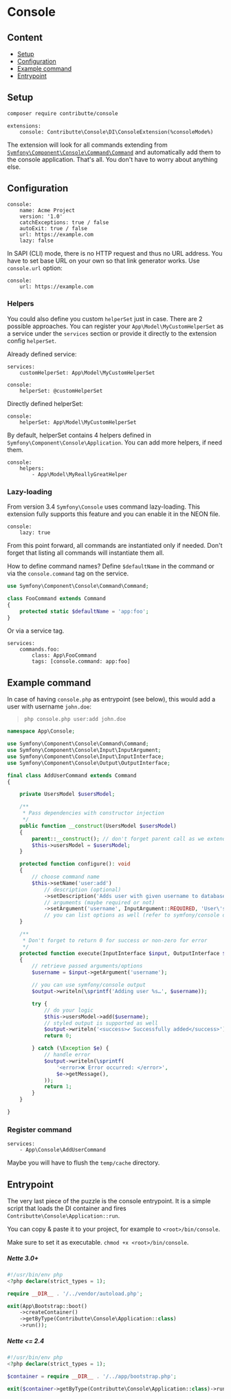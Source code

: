 # Console

## Content

- [Setup](#usage)
- [Configuration](#configuration)
- [Example command](#example-command)
- [Entrypoint](#entrypoint)

## Setup

```bash
composer require contributte/console
```

```neon
extensions:
	console: Contributte\Console\DI\ConsoleExtension(%consoleMode%)
```

The extension will look for all commands extending from [`Symfony\Component\Console\Command\Command`](https://github.com/symfony/symfony/blob/master/src/Symfony/Component/Console/Command/Command.php) and automatically add them to the console application.
That's all. You don't have to worry about anything else.

## Configuration

```neon
console:
	name: Acme Project
	version: '1.0'
	catchExceptions: true / false
	autoExit: true / false
	url: https://example.com
	lazy: false
```

In SAPI (CLI) mode, there is no HTTP request and thus no URL address.
You have to set base URL on your own so that link generator works. Use `console.url` option:

```neon
console:
	url: https://example.com
```

### Helpers

You could also define you custom `helperSet` just in case. There are 2 possible approaches. You can register your
`App\Model\MyCustomHelperSet` as a service under the `services` section or provide it directly to the extension config `helperSet`.

Already defined service:

```neon
services:
	customHelperSet: App\Model\MyCustomHelperSet

console:
	helperSet: @customHelperSet
```

Directly defined helperSet:

```neon
console:
	helperSet: App\Model\MyCustomHelperSet
```

By default, helperSet contains 4 helpers defined in `Symfony\Component\Console\Application`. You can add more helpers, if need them.

```neon
console:
	helpers:
		- App\Model\MyReallyGreatHelper
```

### Lazy-loading

From version 3.4 `Symfony\Console` uses command lazy-loading. This extension fully supports this feature and
you can enable it in the NEON file.

```neon
console:
	lazy: true
```

From this point forward, all commands are instantiated only if needed. Don't forget that listing all commands will instantiate them all.

How to define command names? Define `$defaultName` in the command or via the `console.command` tag on the service.

```php
use Symfony\Component\Console\Command\Command;

class FooCommand extends Command
{
	protected static $defaultName = 'app:foo';
}
```

Or via a service tag.

```neon
services:
	commands.foo:
		class: App\FooCommand
		tags: [console.command: app:foo]
```

## Example command

In case of having `console.php` as entrypoint (see below), this would add a user with username `john.doe`:

> `php console.php user:add john.doe`

```php
namespace App\Console;

use Symfony\Component\Console\Command\Command;
use Symfony\Component\Console\Input\InputArgument;
use Symfony\Component\Console\Input\InputInterface;
use Symfony\Component\Console\Output\OutputInterface;

final class AddUserCommand extends Command
{

	private UsersModel $usersModel;

	/**
	 * Pass dependencies with constructor injection
	 */
	public function __construct(UsersModel $usersModel)
	{
		parent::__construct(); // don't forget parent call as we extends from Command
		$this->usersModel = $usersModel;
	}

	protected function configure(): void
	{
		// choose command name
		$this->setName('user:add')
			// description (optional)
			->setDescription('Adds user with given username to database')
			// arguments (maybe required or not)
			->setArgument('username', InputArgument::REQUIRED, 'User\'s username');
			// you can list options as well (refer to symfony/console docs for more info)
	}

	/**
	 * Don't forget to return 0 for success or non-zero for error
	 */
	protected function execute(InputInterface $input, OutputInterface $output): int
	{
		// retrieve passed arguments/options
		$username = $input->getArgument('username');

		// you can use symfony/console output
		$output->writeln(\sprintf('Adding user %s…', $username));

		try {
			// do your logic
			$this->usersModel->add($username);
			// styled output is supported as well
			$output->writeln('<success>✔ Successfully added</success>');
			return 0;

		} catch (\Exception $e) {
			// handle error
			$output->writeln(\sprintf(
				'<error>❌ Error occurred: </error>',
				$e->getMessage(),
			));
			return 1;
		}
	}

}
```

### Register command

```neon
services:
	- App\Console\AddUserCommand
```

Maybe you will have to flush the `temp/cache` directory.

## Entrypoint

The very last piece of the puzzle is the console entrypoint. It is a simple script that loads the DI container and fires  `Contributte\Console\Application::run`.

You can copy & paste it to your project, for example to `<root>/bin/console`.

Make sure to set it as executable. `chmod +x <root>/bin/console`.

##### Nette 3.0+

```php
#!/usr/bin/env php
<?php declare(strict_types = 1);

require __DIR__ . '/../vendor/autoload.php';

exit(App\Bootstrap::boot()
	->createContainer()
	->getByType(Contributte\Console\Application::class)
	->run());
```

##### Nette <= 2.4

```php
#!/usr/bin/env php
<?php declare(strict_types = 1);

$container = require __DIR__ . '/../app/bootstrap.php';

exit($container->getByType(Contributte\Console\Application::class)->run());
```
